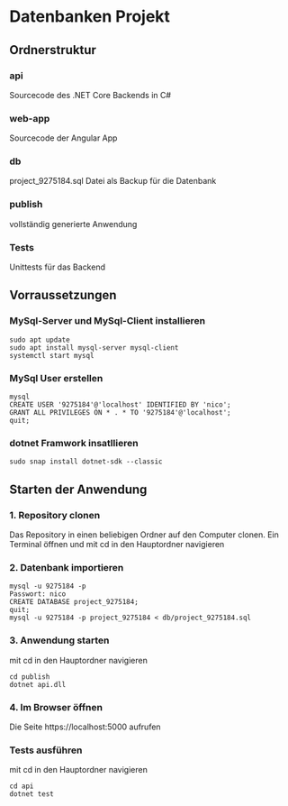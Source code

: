 # Datenbanken Projekt

## Ordnerstruktur

### api
Sourcecode des .NET Core Backends in C#

### web-app
Sourcecode der Angular App

### db
project_9275184.sql Datei als Backup für die Datenbank

### publish
vollständig generierte Anwendung

### Tests
Unittests für das Backend

## Vorraussetzungen

### MySql-Server und MySql-Client installieren
```
sudo apt update
sudo apt install mysql-server mysql-client
systemctl start mysql
```

### MySql User erstellen
```
mysql
CREATE USER '9275184'@'localhost' IDENTIFIED BY 'nico';
GRANT ALL PRIVILEGES ON * . * TO '9275184'@'localhost';
quit;
```

### dotnet Framwork insatllieren
```
sudo snap install dotnet-sdk --classic
```

## Starten der Anwendung

### 1. Repository clonen

Das Repository in einen beliebigen Ordner auf den Computer clonen.
Ein Terminal öffnen und mit cd in den Hauptordner navigieren

### 2. Datenbank importieren
```
mysql -u 9275184 -p 
Passwort: nico
CREATE DATABASE project_9275184;
quit;
mysql -u 9275184 -p project_9275184 < db/project_9275184.sql
```

### 3. Anwendung starten
mit cd in den Hauptordner navigieren
```
cd publish
dotnet api.dll
```

### 4. Im Browser öffnen

Die Seite https://localhost:5000 aufrufen

### Tests ausführen
mit cd in den Hauptordner navigieren
```
cd api
dotnet test
```
